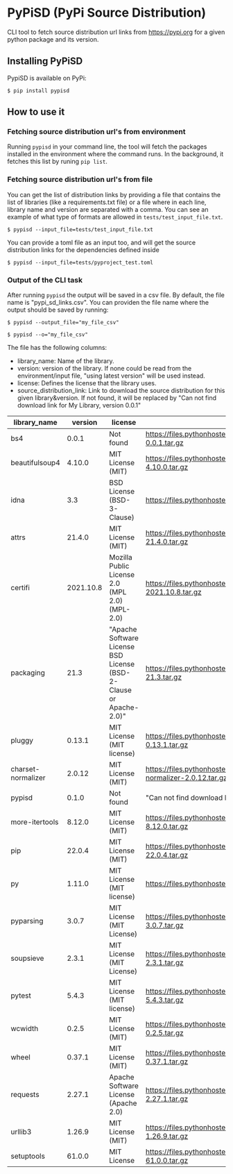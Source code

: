 # PyPiSD (PyPi Source Distribution)

CLI tool to fetch source distribution url links from https://pypi.org for a given python package and its version.

## Installing PyPiSD

PypiSD is available on PyPi:

```
$ pip install pypisd
```

## How to use it

### Fetching source distribution url's from environment

Running `pypisd` in your command line, the tool will fetch the packages installed in the environment where the command runs. In the background, it fetches this list by runing `pip list`.

### Fetching source distribution url's from file
You can get the list of distribution links by providing a file that contains the list of libraries (like a requirements.txt file) or a file where in each line, library name and version are separated with a comma. You can see an example of what type of formats are allowed in `tests/test_input_file.txt`.

```
$ pypisd --input_file=tests/test_input_file.txt
```

You can provide a toml file as an input too, and will get the source distribution links for the dependencies defined inside

```
$ pypisd --input_file=tests/pyproject_test.toml
```

### Output of the CLI task

After running `pypisd` the output will be saved in a csv file. By default, the file name is "pypi_sd_links.csv".
You can providen the file name where the output should be saved by running:

```
$ pypisd --output_file="my_file_csv"
```

```
$ pypisd --o="my_file_csv"
```


The file has the following columns:

- library_name: Name of the library.
- version: version of the library. If none could be read from the environment/input file, "using latest version" will be used instead.
- license: Defines the license that the library uses.
- source_distribution_link: Link to download the source distribution for this given library&version. If not found, it will be replaced by "Can not find download link for My Library, version 0.0.1"


| library_name      | version | license | source_distribution_link |
| ----------- | ----------- | ----------- | ----------- |
|bs4 | 0.0.1 | Not found| https://files.pythonhosted.org/packages/10/ed/7e8b97591f6f456174139ec089c769f89a94a1a4025fe967691de971f314/bs4-0.0.1.tar.gz |
|beautifulsoup4|4.10.0|MIT License (MIT)|https://files.pythonhosted.org/packages/a1/69/daeee6d8f22c997e522cdbeb59641c4d31ab120aba0f2c799500f7456b7e/beautifulsoup4-4.10.0.tar.gz
idna|3.3|BSD License (BSD-3-Clause)|https://files.pythonhosted.org/packages/62/08/e3fc7c8161090f742f504f40b1bccbfc544d4a4e09eb774bf40aafce5436/idna-3.3.tar.gz|
|attrs|21.4.0|MIT License (MIT)|https://files.pythonhosted.org/packages/d7/77/ebb15fc26d0f815839ecd897b919ed6d85c050feeb83e100e020df9153d2/attrs-21.4.0.tar.gz|
|certifi|2021.10.8|Mozilla Public License 2.0 (MPL 2.0) (MPL-2.0)|https://files.pythonhosted.org/packages/6c/ae/d26450834f0acc9e3d1f74508da6df1551ceab6c2ce0766a593362d6d57f/certifi-2021.10.8.tar.gz|
|packaging|21.3|"Apache Software License BSD License (BSD-2-Clause or Apache-2.0)"|https://files.pythonhosted.org/packages/df/9e/d1a7217f69310c1db8fdf8ab396229f55a699ce34a203691794c5d1cad0c/packaging-21.3.tar.gz|
|pluggy|0.13.1|MIT License (MIT license)|https://files.pythonhosted.org/packages/f8/04/7a8542bed4b16a65c2714bf76cf5a0b026157da7f75e87cc88774aa10b14/pluggy-0.13.1.tar.gz|
|charset-normalizer|2.0.12|MIT License (MIT)|https://files.pythonhosted.org/packages/56/31/7bcaf657fafb3c6db8c787a865434290b726653c912085fbd371e9b92e1c/charset-normalizer-2.0.12.tar.gz|
|pypisd|0.1.0|Not found|"Can not find download link for pypisd, version 0.1.0"|
|more-itertools|8.12.0|MIT License (MIT)|https://files.pythonhosted.org/packages/dc/b5/c216ffeace7b89b7387fe08e1b39a07c6da38ea82c60e2e630dd5883813b/more-itertools-8.12.0.tar.gz|
|pip|22.0.4|MIT License (MIT)|https://files.pythonhosted.org/packages/33/c9/e2164122d365d8f823213a53970fa3005eb16218edcfc56ca24cb6deba2b/pip-22.0.4.tar.gz|
|py|1.11.0|MIT License (MIT license)|https://files.pythonhosted.org/packages/98/ff/fec109ceb715d2a6b4c4a85a61af3b40c723a961e8828319fbcb15b868dc/py-1.11.0.tar.gz|
|pyparsing|3.0.7|MIT License (MIT License)|https://files.pythonhosted.org/packages/d6/60/9bed18f43275b34198eb9720d4c1238c68b3755620d20df0afd89424d32b/pyparsing-3.0.7.tar.gz|
|soupsieve|2.3.1|MIT License (MIT License)|https://files.pythonhosted.org/packages/e1/25/a3005eedafb34e1258458e8a4b94900a60a41a2b4e459e0e19631648a2a0/soupsieve-2.3.1.tar.gz|
|pytest|5.4.3|MIT License (MIT license)|https://files.pythonhosted.org/packages/8f/c4/e4a645f8a3d6c6993cb3934ee593e705947dfafad4ca5148b9a0fde7359c/pytest-5.4.3.tar.gz|
|wcwidth|0.2.5|MIT License (MIT)|https://files.pythonhosted.org/packages/89/38/459b727c381504f361832b9e5ace19966de1a235d73cdbdea91c771a1155/wcwidth-0.2.5.tar.gz|
|wheel|0.37.1|MIT License (MIT)|https://files.pythonhosted.org/packages/c0/6c/9f840c2e55b67b90745af06a540964b73589256cb10cc10057c87ac78fc2/wheel-0.37.1.tar.gz|
|requests|2.27.1|Apache Software License (Apache 2.0)|https://files.pythonhosted.org/packages/60/f3/26ff3767f099b73e0efa138a9998da67890793bfa475d8278f84a30fec77/requests-2.27.1.tar.gz|
|urllib3|1.26.9|MIT License (MIT)|https://files.pythonhosted.org/packages/1b/a5/4eab74853625505725cefdf168f48661b2cd04e7843ab836f3f63abf81da/urllib3-1.26.9.tar.gz|
|setuptools|61.0.0|MIT License|https://files.pythonhosted.org/packages/cf/68/bc4babfa1f0853d9164ed8f9fc97e3cc8293fa6e77277fb1a72b4de75ba5/setuptools-61.0.0.tar.gz|
